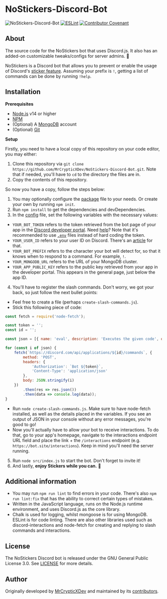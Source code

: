 # NoStickers-Discord-Bot
![NoStickers-Discord-Bot](https://socialify.git.ci/MrCrypticXDev/NoStickers-Discord-Bot/image?description=1&forks=1&issues=1&language=1&logo=https%3A%2F%2Fim-an.explorer.workers.dev%2FPgaUZal.png&owner=1&pattern=Circuit%20Board&pulls=1&stargazers=1&theme=Light)
[![ESLint](https://github.com/MrCrypticXDev/NoStickers-Discord-Bot/actions/workflows/lint.yml/badge.svg)](https://github.com/MrCrypticXDev/NoStickers-Discord-Bot/actions/workflows/lint.yml) [![Contributor Covenant](https://img.shields.io/badge/Contributor%20Covenant-2.0-4baaaa.svg)](.github/CODE_OF_CONDUCT.md)

## About
The source code for the NoStickers bot that uses Discord.js. It also has an added-on customizable tweaks/configs for server admins. 👀

NoStickers is a Discord bot that allows you to prevent or enable the usage of Discord's [sticker feature](https://support.discord.com/hc/en-us/articles/1500008542422-Sticker-Updates-FAQ-Android-and-Desktop). Assuming your prefix is `!`, getting a list of commands can be done by running `!help`.

## Installation
**Prerequisites**
* [Node.js](https://nodejs.org) v14 or higher
* [NPM](https://npmjs.com)
* (Optional) A [MongoDB](https://mongodb.com) account
* (Optional) [Git](https://git-scm.org)

**Setup**

Firstly, you need to have a local copy of this repository on your code editor, you may either:
1. Clone this repository via `git clone https://github.com/MrCrypticXDev/NoStickers-Discord-Bot.git`. Note that if needed, you'll have to `cd` to the directory the files are in.
2. Copy the contents of this repository.

So now you have a copy, follow the steps below:
1. You may optionally configure the [package](package.json) file to your needs. Or create your own by running `npm init`.
2. Run `npm install` to get the dependencies and devDependencies.
3. In the [config](src/config.json) file, set the following variables with the necessary values:
* `YOUR_BOT_TOKEN` refers to the token retrieved from the bot page of your app in the [Discord developer portal](https://discord.com/developers/applications). Need [help](https://www.writebots.com/discord-bot-token)? Note that it's recommended to use [`.env`](https://stackoverflow.com/a/41501273) files instead of hard coding the token.
* `YOUR_USER_ID` refers to your user ID on Discord. There's an [article](https://support.discord.com/hc/en-us/articles/206346498-Where-can-I-find-my-User-Server-Message-ID-) for that.
* `YOUR_BOT_PREFIX` refers to the character your bot will detect for, so that it knows when to respond to a command. For example, `!`.
* `YOUR_MONGODB_URL` refers to the URL of your MongoDB cluster.
* `YOUR_APP_PUBLIC_KEY` refers to the public key retrieved from your app in the developer portal. This appears in the general page, just below the app ID.

4. You'll have to register the slash commands. Don't worry, we got your back, so just follow the next bullet points:
* Feel free to create a file (perhaps `create-slash-commands.js`). 
* Stick this following piece of code:

```js
const fetch = require('node-fetch');

const token = '';
const id = '';

const json = [{ name: 'eval', description: 'Executes the given code', options: [{ name: 'code', description: 'The code to evaluate', type: 3, required: true }] }, { name: 'help', description: 'Shows the help embed' }, { name: 'invite', description: 'The link for inviting the bot' }, { name: 'stickers', description: 'Allows stickers in the given channel', options: [{ name: 'channel', description: 'The channel to allow sending of stickers from', type: 7, required: true }] }, { name: 'nosticker', description: 'Deletes stickers in the given channel', options: [{ name: 'channel', description: 'The channel to disable usage of stickers from', type: 7, required: true }] }];

for (const i of json) {
    fetch(`https://discord.com/api/applications/${id}/commands`, {
        method: 'POST',
        headers: {
            'Authorization': `Bot ${token}`,
            'Content-Type': 'application/json'
        },
        body: JSON.stringify(i)
    })
        .then(res => res.json())
        .then(data => console.log(data));
}
```
* Run `node create-slash-commands.js`. Make sure to have node-fetch installed, as well as the details placed in the variables. If you see an output of JSON in your console without any error messages, you're good to go!
* Now you'll actually have to allow your bot to receive interactions. To do that, go to your app's homepage, navigate to the interactions endpoint URL field and place the link + the `/interactions` endpoint (e.g. `https://bot.site/interactions`). Keep in mind you'll need the server running.

5. Run `node src/index.js` to start the bot. Don't forget to invite it!
6. And lastly, **enjoy Stickers while you can.** 🌺

## Additional information
* You may run `npm run lint` to find errors in your code. There's also `npm run lint:fix` that has the ability to correct certain types of mistakes.
* Written in the JavaScript language, runs on the Node.js runtime environment, and uses Discord.js as the core library.
* Chalk is used for logging, whilst mongoose is for using MongoDB. ESLint is for code linting. There are also other libraries used such as discord-interactions and node-fetch for creating and replying to slash commands and interactions.

## License
The NoStickers Discord bot is released under the GNU General Public License 3.0. See [LICENSE](LICENSE) for more details.

## Author
Originally developed by [MrCrypticXDev](https://github.com/MrCrypticXDev) and maintained by its [contributors](https://github.com/MrCrypticXDev/NoStickers-Discord-Bot/graphs/contributors).
